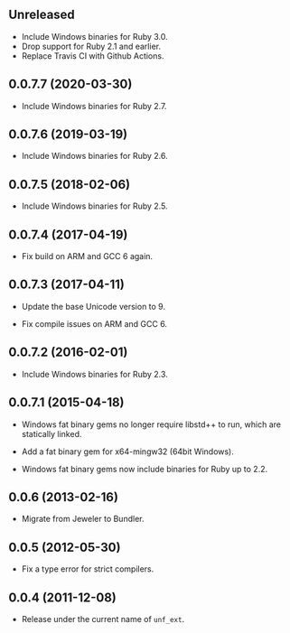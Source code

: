 ## Unreleased

- Include Windows binaries for Ruby 3.0.
- Drop support for Ruby 2.1 and earlier.
- Replace Travis CI with Github Actions.

## 0.0.7.7 (2020-03-30)

- Include Windows binaries for Ruby 2.7.

## 0.0.7.6 (2019-03-19)

- Include Windows binaries for Ruby 2.6.

## 0.0.7.5 (2018-02-06)

- Include Windows binaries for Ruby 2.5.

## 0.0.7.4 (2017-04-19)

- Fix build on ARM and GCC 6 again.

## 0.0.7.3 (2017-04-11)

- Update the base Unicode version to 9.

- Fix compile issues on ARM and GCC 6.

## 0.0.7.2 (2016-02-01)

- Include Windows binaries for Ruby 2.3.

## 0.0.7.1 (2015-04-18)

- Windows fat binary gems no longer require libstd++ to
  run, which are statically linked.

- Add a fat binary gem for x64-mingw32 (64bit Windows).

- Windows fat binary gems now include binaries for Ruby up to 2.2.

## 0.0.6 (2013-02-16)

- Migrate from Jeweler to Bundler.

## 0.0.5 (2012-05-30)

- Fix a type error for strict compilers.

## 0.0.4 (2011-12-08)

- Release under the current name of `unf_ext`.
